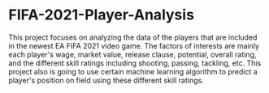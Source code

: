 # FIFA-2021-Player-Analysis
This project focuses on analyzing the data of the players that are included in the newest EA FIFA 2021 video game. The factors of interests are mainly each player's wage, market value, release clause, potential, overall rating, and the different skill ratings including shooting, passing, tackling, etc.
This project also is going to use certain machine learning algorithm to predict a player's position on field using these different skill ratings.
